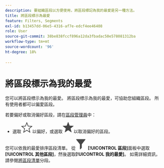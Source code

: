 ```yaml
---
description: 要組織區段以方便使用，將區段標記為我的最愛是另一種方法。
title: 將區段標示為最愛
feature: Filters, Segments
exl-id: b13457dd-06e5-4316-af7e-edcf4ee46408
role: User
source-git-commit: 38be838fccf896a12da3fbadac50e578081312ba
workflow-type: tm+mt
source-wordcount: '96'
ht-degree: 18%

---
```


# 將區段標示為我的最愛

您可以將區段標示為我的最愛。 將區段標示為我的最愛，可協助您組織區段。 所有使用者都可以偏愛區段。

若要偏好或取消偏好區段，請在[區段管理員](/help/components/segments/seg-manage.md)中：

* 選取![星形大綱](/help/assets/icons/StarOutline.svg)以偏好，或選取![星形](/help/assets/icons/Star.svg)以取消偏好的區段。

您可以依我的最愛排序區段清單。 從![區段](/help/assets/icons/Filter.svg) **[!UICONTROL 區段]**&#x200B;面板中選取&#x200B;**[!UICONTROL 其他區段]**，然後選取&#x200B;**[!UICONTROL 我的最愛]**。 如需詳細資訊，請參閱[將區段清單](/help/components/segments/seg-filter.md)分段。
